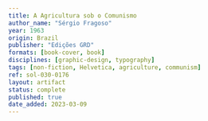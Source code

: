 ```yaml
---
title: A Agricultura sob o Comunismo
author_name: "Sérgio Fragoso"
year: 1963
origin: Brazil
publisher: "Edições GRD"
formats: [book-cover, book]
disciplines: [graphic-design, typography]
tags: [non-fiction, Helvetica, agriculture, communism]
ref: sol-030-0176
layout: artifact
status: complete
published: true
date_added: 2023-03-09
---
```

